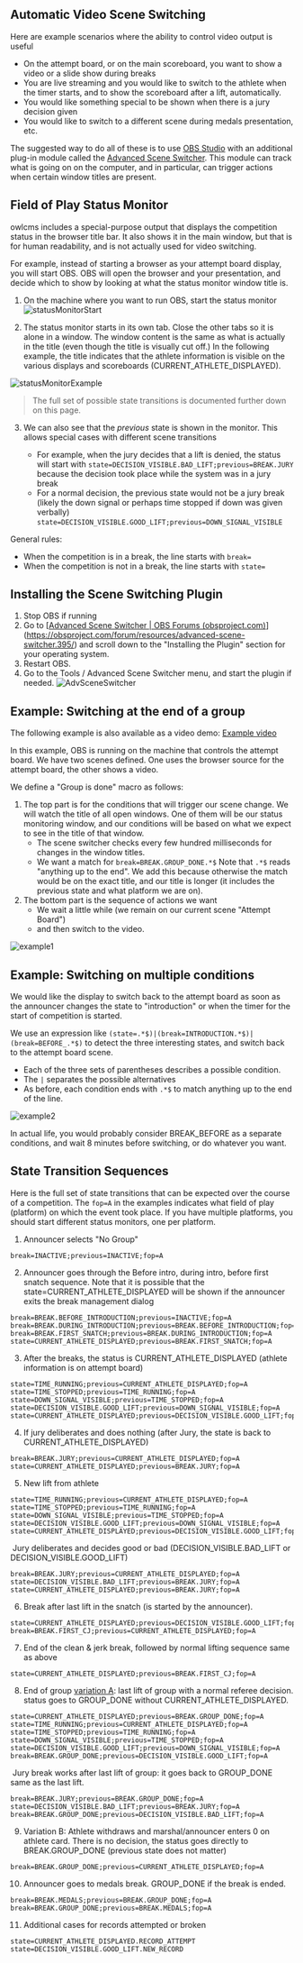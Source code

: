 ## Automatic Video Scene Switching

Here are example scenarios where the ability to control video output is useful

- On the attempt board, or on the main scoreboard, you want to show a video or a slide show during breaks
- You are live streaming and you would like to switch to the athlete when the timer starts, and to show the scoreboard after a lift, automatically.
- You would like something special to be shown when there is a jury decision given
- You would like to switch to a different scene during medals presentation, etc.

The suggested way to do all of these is to use [OBS Studio](https://obsproject.com/) with an additional plug-in module called the [Advanced Scene Switcher](https://obsproject.com/forum/resources/advanced-scene-switcher.395/).  This module can track what is going on on the computer, and in particular, can trigger actions when certain window titles are present.

## Field of Play Status Monitor

owlcms includes a special-purpose output that displays the competition status in the browser title bar.  It also shows it in the main window, but that is for human readability, and is not actually used for video switching.

For example, instead of starting a browser as your attempt board display, you will start OBS.  OBS will open the browser and your presentation, and decide which to show by looking at what the status monitor window title is.

1. On the machine where you want to run OBS, start the status monitor![statusMonitorStart](img/OBS/statusMonitorStart.png)

2. The status monitor starts in its own tab.  Close the other tabs so it is alone in a window.  The window content is the same as what is actually in the title (even though the title is visually cut off.)  In the following example, the title indicates that the athlete information is visible on the various displays and scoreboards (CURRENT_ATHLETE_DISPLAYED). 
   

![statusMonitorExample](img/OBS/statusMonitorExample.png)

   > The full set of possible state transitions is documented further down on this page.

3. We can also see that the *previous* state is shown in the monitor.  This allows special cases with different scene transitions

   - For example, when the jury decides that a lift is denied, the status will start with `state=DECISION_VISIBLE.BAD_LIFT;previous=BREAK.JURY` because the decision took place while the system was in a jury break  
   - For a normal decision, the previous state would not be a jury break (likely the down signal or perhaps time stopped if down was given verbally) `state=DECISION_VISIBLE.GOOD_LIFT;previous=DOWN_SIGNAL_VISIBLE`

General rules:

- When the competition is in a break, the line starts with `break=`
- When the competition is not in a break, the line starts with `state=`



## Installing the Scene Switching Plugin

1. Stop OBS if running
2. Go to [[Advanced Scene Switcher | OBS Forums (obsproject.com)](https://obsproject.com/forum/resources/advanced-scene-switcher.395/)](https://obsproject.com/forum/resources/advanced-scene-switcher.395/) and scroll down to the "Installing the Plugin" section for your operating system.
3. Restart OBS.
4. Go to the Tools / Advanced Scene Switcher menu, and start the plugin if needed. ![AdvSceneSwitcher](img/OBS/AdvSceneSwitcher.png)

## Example: Switching at the end of a group

The following example is also available as a video demo: [Example video](https://user-images.githubusercontent.com/678663/147373848-89b91086-b16d-48c0-8f48-445f6c1ca828.mp4)

In this example, OBS is running on the machine that controls the attempt board.  We have two scenes defined.  One uses the browser source for the attempt board, the other shows a video. 

We define a "Group is done" macro as follows:

1. The top part is for the conditions that will trigger our scene change. We will watch the title of all open windows. One of them will be our status monitoring window, and our conditions will be based on what we expect to see in the title of that window. 
   - The scene switcher checks every few hundred milliseconds for changes in the window titles.  
   - We want a match for `break=BREAK.GROUP_DONE.*$` 
     Note that `.*$` reads "anything up to the end".  We add this because otherwise the match would be on the exact title, and our title is longer (it includes the previous state and what platform we are on).
2. The bottom part is the sequence of actions we want
   - We wait a little while (we remain on our current scene "Attempt Board") 
   - and then switch to the video.

![example1](img/OBS/example1.png)

## Example: Switching on multiple conditions

We would like the display to switch back to the attempt board as soon as the announcer changes the state to "introduction" or when the timer for the start of competition is started.

We use an expression like `(state=.*$)|(break=INTRODUCTION.*$)|(break=BEFORE_.*$)` to detect the three interesting states, and switch back to the attempt board scene.

- Each of the three sets of parentheses describes a possible condition. 
- The `|` separates the possible alternatives
- As before, each condition ends with `.*$` to match anything up to the end of the line.

![example2](img/OBS/example2.png)

In actual life, you would probably consider BREAK_BEFORE as a separate conditions, and wait 8 minutes before switching, or do whatever you want.

## State Transition Sequences

Here is the full set of state transitions that can be expected over the course of a competition. The `fop=A` in the examples indicates what field of play (platform) on which the event took place.  If you have multiple platforms, you should start different status monitors,  one per platform.

1. Announcer selects "No Group"

```
break=INACTIVE;previous=INACTIVE;fop=A
```

2. Announcer goes through the Before intro, during intro, before first snatch sequence.
   Note that it is possible that the state=CURRENT_ATHLETE_DISPLAYED will be shown if the announcer exits the break management dialog

```
break=BREAK.BEFORE_INTRODUCTION;previous=INACTIVE;fop=A
break=BREAK.DURING_INTRODUCTION;previous=BREAK.BEFORE_INTRODUCTION;fop=A
break=BREAK.FIRST_SNATCH;previous=BREAK.DURING_INTRODUCTION;fop=A
state=CURRENT_ATHLETE_DISPLAYED;previous=BREAK.FIRST_SNATCH;fop=A
```

3. After the breaks, the status is CURRENT_ATHLETE_DISPLAYED (athlete information is on attempt board)

```
state=TIME_RUNNING;previous=CURRENT_ATHLETE_DISPLAYED;fop=A
state=TIME_STOPPED;previous=TIME_RUNNING;fop=A
state=DOWN_SIGNAL_VISIBLE;previous=TIME_STOPPED;fop=A
state=DECISION_VISIBLE.GOOD_LIFT;previous=DOWN_SIGNAL_VISIBLE;fop=A
state=CURRENT_ATHLETE_DISPLAYED;previous=DECISION_VISIBLE.GOOD_LIFT;fop=A
```

4. If jury deliberates and does nothing (after Jury, the state is back to CURRENT_ATHLETE_DISPLAYED)

```
break=BREAK.JURY;previous=CURRENT_ATHLETE_DISPLAYED;fop=A
state=CURRENT_ATHLETE_DISPLAYED;previous=BREAK.JURY;fop=A
```

5. New lift from athlete 

```
state=TIME_RUNNING;previous=CURRENT_ATHLETE_DISPLAYED;fop=A
state=TIME_STOPPED;previous=TIME_RUNNING;fop=A
state=DOWN_SIGNAL_VISIBLE;previous=TIME_STOPPED;fop=A
state=DECISION_VISIBLE.GOOD_LIFT;previous=DOWN_SIGNAL_VISIBLE;fop=A
state=CURRENT_ATHLETE_DISPLAYED;previous=DECISION_VISIBLE.GOOD_LIFT;fop=A
```

​	Jury deliberates and decides good or bad (DECISION_VISIBLE.BAD_LIFT or DECISION_VISIBLE.GOOD_LIFT)

```
break=BREAK.JURY;previous=CURRENT_ATHLETE_DISPLAYED;fop=A
state=DECISION_VISIBLE.BAD_LIFT;previous=BREAK.JURY;fop=A
state=CURRENT_ATHLETE_DISPLAYED;previous=BREAK.JURY;fop=A
```

6. Break after last lift in the snatch (is started by the announcer).

```
state=CURRENT_ATHLETE_DISPLAYED;previous=DECISION_VISIBLE.GOOD_LIFT;fop=A
break=BREAK.FIRST_CJ;previous=CURRENT_ATHLETE_DISPLAYED;fop=A
```

7. End of the clean & jerk break, followed by normal lifting sequence same as above

```
state=CURRENT_ATHLETE_DISPLAYED;previous=BREAK.FIRST_CJ;fop=A
```

8. End of group <u>variation A</u>: last lift of group with a normal referee decision. status goes to GROUP_DONE without CURRENT_ATHLETE_DISPLAYED.

```
state=CURRENT_ATHLETE_DISPLAYED;previous=BREAK.GROUP_DONE;fop=A
state=TIME_RUNNING;previous=CURRENT_ATHLETE_DISPLAYED;fop=A
state=TIME_STOPPED;previous=TIME_RUNNING;fop=A
state=DOWN_SIGNAL_VISIBLE;previous=TIME_STOPPED;fop=A
state=DECISION_VISIBLE.GOOD_LIFT;previous=DOWN_SIGNAL_VISIBLE;fop=A
break=BREAK.GROUP_DONE;previous=DECISION_VISIBLE.GOOD_LIFT;fop=A
```

​	Jury break works after last lift of group: it goes back to GROUP_DONE same as the last lift.

```
break=BREAK.JURY;previous=BREAK.GROUP_DONE;fop=A
state=DECISION_VISIBLE.BAD_LIFT;previous=BREAK.JURY;fop=A
break=BREAK.GROUP_DONE;previous=DECISION_VISIBLE.BAD_LIFT;fop=A
```

9. Variation B: Athlete withdraws and marshal/announcer enters 0 on athlete card.  There is no decision, the status goes directly to BREAK.GROUP_DONE (previous state does not matter)

```
break=BREAK.GROUP_DONE;previous=CURRENT_ATHLETE_DISPLAYED;fop=A 
```

10. Announcer goes to medals break. GROUP_DONE if the break is ended.

```
break=BREAK.MEDALS;previous=BREAK.GROUP_DONE;fop=A
break=BREAK.GROUP_DONE;previous=BREAK.MEDALS;fop=A 
```

11. Additional cases for records attempted or broken

```
state=CURRENT_ATHLETE_DISPLAYED.RECORD_ATTEMPT
state=DECISION_VISIBLE.GOOD_LIFT.NEW_RECORD
```

 